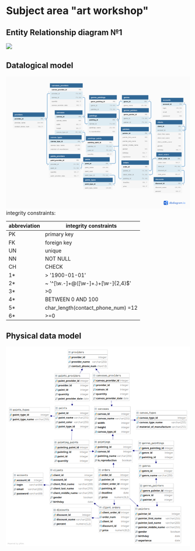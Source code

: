 # Subject area "art workshop"
## Entity Relationship diagram №1 #
![](http://www.plantuml.com/plantuml/proxy?cache=yes&src=https://raw.githubusercontent.com/vano7577/db_art_workshop/master/ER-2.puml)

## Datalogical model
![.](https://github.com/vano7577/db_art_workshop/blob/main/painting.png)
integrity constraints:

abbreviation  | integrity constraints
------------- | -------------
PK | primary key
FK | foreign key
UN | unique
NN | NOT NULL
CH | CHECK
1* | > '1900-01-01'
2* | ~ '^[\w\.-]+@([\w-]+\.)+[\w-]{2,4}$'
3* | >0
4* | BETWEEN 0 AND 100
5* |  char_length(contact_phone_num) =12
6* | >=0

## Physical data model
![.](https://github.com/vano7577/db_art_workshop/blob/main/art_workshop.png)
